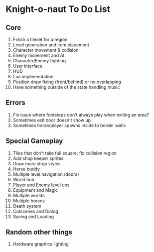 # Knight-o-naut To Do List

## Core

1. Finish a tileset for a region
1. Level generation and item placement
1. Character movement & collision
1. Enemy movement and AI
1. Character/Enemy fighting
1. User interface
1. HUD
1. Lua implementation
1. Position draw fixing (front/behind) or no overlapping
1. Have something outside of the state handling music

## Errors
1. Fix issue where footsteps don't always play when exiting an area?
1. Sometimes exit door doesn't show up
1. Sometimes horse/player spawns inside to border walls

## Special Gameplay

1. Tiles that don't take full square; fix collision region
1. Add shop keeper sprites
1. Draw more shop styles
1. Horse buddy
1. Multiple level navigation (doors)
1. World hub
1. Player and Enemy level ups
1. Equipment and Magic
1. Multiple worlds
1. Multiple horses
1. Death system
1. Cutscenes and Dialog
1. Saving and Loading

## Random other things

1. Hardware graphics lighting
